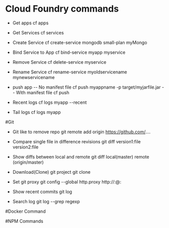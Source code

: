 # Cloud Foundry commands 
- Get apps
    cf apps

- Get Services
    cf services

- Create Service
     cf create-service mongodb small-plan myMongo
	 
- Bind Service to App
    cf bind-service myapp myservice

- Remove Service
    cf delete-service myservice
	
	
- Rename Service
    cf rename-service myoldservicename mynewservicename

- push app 
-- No manifest file
    cf push myappname -p target/myjarfile.jar
-- With manifest file
    cf push
	

- Recent logs
    cf logs myapp --recent

- Tail logs
    cf logs myapp

	
	
	
#Git
- Git like to remove repo
    git remote add origin https://github.com/....

- Compare single file in difference revisions
    git diff version1:file version2:file
	
- Show diffs between local and remote
    git diff local(master) remote (origin/master)

- Download(Clone) git project
    git clone <url>

- Set git proxy
    git config --global http.proxy http://<user>:<proxy>@<proxy server>:<port>

- Show recent commits
    git log

- Search log
    git log --grep regexp


#Docker Command



#NPM Commands
